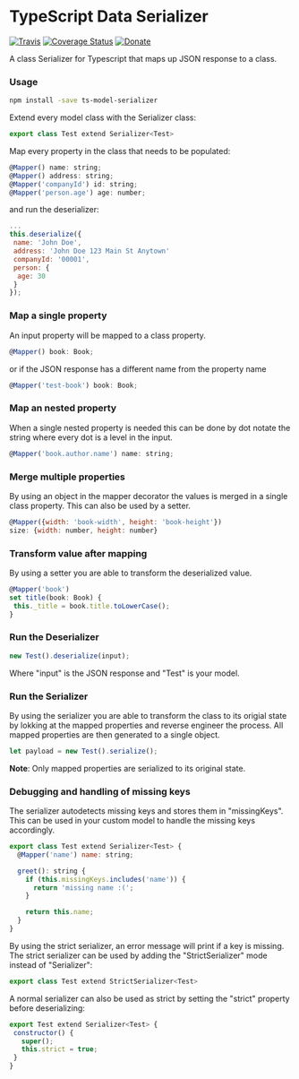 # TypeScript Data Serializer

[![Travis](https://travis-ci.com/Hybral/ts-data-serializer.svg?branch=master)](https://travis-ci.com/Hybral/ts-data-serializer)
[![Coverage Status](https://coveralls.io/repos/github/Hybral/ts-model-serializer/badge.svg?branch=master)](https://coveralls.io/github/Hybral/ts-model-serializer?branch=master)
[![Donate](https://img.shields.io/badge/donate-paypal-blue.svg)](paypal.me/hybral)

A class Serializer for Typescript that maps up JSON response to a class.

### Usage

```bash
npm install -save ts-model-serializer
```

Extend every model class with the Serializer class:

```javascript
export class Test extend Serializer<Test>
```

Map every property in the class that needs to be populated:

```javascript
@Mapper() name: string;
@Mapper() address: string;
@Mapper('companyId') id: string;
@Mapper('person.age') age: number;
```

and run the deserializer:

```javascript
...
this.deserialize({
 name: 'John Doe',
 address: 'John Doe 123 Main St Anytown'
 companyId: '00001',
 person: {
  age: 30
 }
});
```

### Map a single property
An input property will be mapped to a class property.

 ```javascript
 @Mapper() book: Book;
 ```

or if the JSON response has a different name from the property name  

 ```javascript
 @Mapper('test-book') book: Book;
 ```
 
 ### Map an nested property
When a single nested property is needed this can be done by dot notate
the string where every dot is a level in the input.

```javascript
@Mapper('book.author.name') name: string;
```
 
### Merge multiple properties
By using an object in the mapper decorator the values is merged
in a single class property. This can also be used by a setter.

```javascript
@Mapper({width: 'book-width', height: 'book-height'})
size: {width: number, height: number}
```

### Transform value after mapping
By using a setter you are able to transform the deserialized value.

```javascript
@Mapper('book')
set title(book: Book) {
 this._title = book.title.toLowerCase();
}
```

### Run the Deserializer

```javascript
new Test().deserialize(input);
```

Where "input" is the JSON response and "Test" is your model.

### Run the Serializer
By using the serializer you are able to transform the class to its origial state
by lokking at the mapped properties and reverse engineer the process. All mapped
properties are then generated to a single object.

```javascript
let payload = new Test().serialize();
```

**Note**: Only mapped properties are serialized to its original state. 

### Debugging and handling of missing keys
The serializer autodetects missing keys and stores them in "missingKeys".  
This can be used in your custom model to handle the missing keys accordingly.  

```javascript
export class Test extend Serializer<Test> {
  @Mapper('name') name: string;

  greet(): string {
    if (this.missingKeys.includes('name')) {
      return 'missing name :(';
    }

    return this.name;
  }
}
```

By using the strict serializer, an error message will print if a key is missing.  
The strict serializer can be used by adding the "StrictSerializer" mode instead of "Serializer":  

```javascript
export class Test extend StrictSerializer<Test>
```

A normal serializer can also be used as strict by setting the "strict" property  
before deserializing:

 ```javascript
export Test extend Serializer<Test> {
  constructor() {
    super();
    this.strict = true;
  }
}
```
